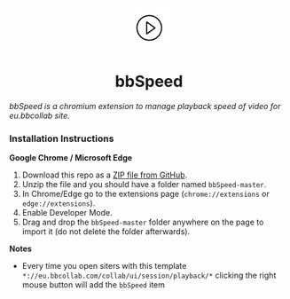 <p align="center">
  <img src="https://github.com/F3FFO/bbSpeed/blob/master/icons/logo.png" width="75" height="75"/>
</p>

<h1 align="center">bbSpeed</h1>

*bbSpeed is a chromium extension to manage playback speed of video for eu.bbcollab site.*

### Installation Instructions
**Google Chrome / Microsoft Edge**
1. Download this repo as a [ZIP file from GitHub](https://github.com/F3FFO/bbSpeed/archive/master.zip).
1. Unzip the file and you should have a folder named `bbSpeed-master`.
1. In Chrome/Edge go to the extensions page (`chrome://extensions` or `edge://extensions`).
1. Enable Developer Mode.
1. Drag and drop the `bbSpeed-master` folder anywhere on the page to import it (do not delete the folder afterwards).

**Notes**
* Every time you open siters with this template `*://eu.bbcollab.com/collab/ui/session/playback/*` clicking the right mouse button will add the `bbSpeed` item
